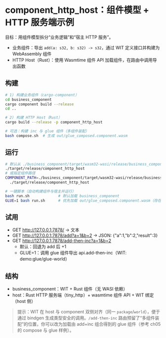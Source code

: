 # component_http_host：组件模型 + HTTP 服务端示例

目标：用组件模型拆分“业务逻辑”和“宿主 HTTP 服务”。
- 业务组件：导出 `add(a: s32, b: s32) -> s32`，通过 WIT 定义接口并构建为 WebAssembly 组件
- HTTP Host（Rust）：使用 Wasmtime 组件 API 加载组件，在路由中调用导出函数

## 构建
```bash
# 1) 构建业务组件（cargo-component）
cd business_component
cargo component build --release
cd ..

# 2) 构建 HTTP Host（Rust）
cargo build --release -p component_http_host

# 可选：构建 inc 与 glue 组件（多组件装配）
bash compose.sh  # 生成 out/glue_composed.component.wasm
```

## 运行
```bash
# 默认从 ./business_component/target/wasm32-wasi/release/business_component.wasm 加载组件
./target/release/component_http_host
# 或指定组件路径
COMPONENT_PATH=./business_component/target/wasm32-wasi/release/business_component.wasm \
  ./target/release/component_http_host

# 一键脚本（自动构建组件与宿主并运行）
bash run.sh             # 默认加载 business_component
GLUE=1 bash run.sh      # 优先加载 out/glue_composed.component.wasm（存在时），否则回退 glue_component
```

## 试用
- GET http://127.0.0.1:7878/ -> 文本
- GET http://127.0.0.1:7878/add?a=1&b=2 -> JSON: {"a":1,"b":2,"result":3}
- GET http://127.0.0.1:7878/add-then-inc?a=1&b=2
  - 默认：回退为 add 后 +1
  - GLUE=1：调用 glue 组件导出 api.add-then-inc（WIT: demo:glue/glue-world）

## 结构
- business_component：WIT + Rust 组件（无 WASI 依赖）
- host：Rust HTTP 服务端（tiny_http）+ wasmtime 组件 API + WIT 绑定（host 侧）

> 提示：WIT 在 host 与 component 双侧对齐（同一 `package`/`world`），便于通过 bindgen 生成类型安全的调用。`/add-then-inc` 路由预留了“多组件装配”的位置，你可以改为加载由 add+inc 组合得到的 glue 组件（参考 ch05 的 compose 与 glue 样例）。